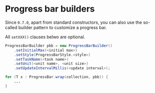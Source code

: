 # Progress bar builders

Since `0.7.0`, apart from standard constructors, you can also use the so-called builder pattern to customize a progress bar.

All `setXXX()` clauses belwo are optional. 

``` java
ProgressBarBuilder pbb = new ProgressBarBuilder()
    .setInitialMax(<initial max>)
    .setStyle(ProgressBarStyle.<style>)
    .setTaskName(<task name>)
    .setUnit(<unit name>, <unit size>)
    .setUpdateIntervalMillis(<update interval>);

for (T x : ProgressBar.wrap(collection, pbb)) {
    ...
}
```
